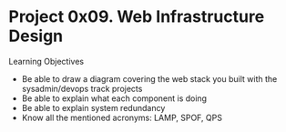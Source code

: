# Project 0x09. Web Infrastructure Design

Learning Objectives


* Be able to draw a diagram covering the web stack you built with 
the sysadmin/devops track projects
* Be able to explain what each component is doing
* Be able to explain system redundancy
* Know all the mentioned acronyms: LAMP, SPOF, QPS

